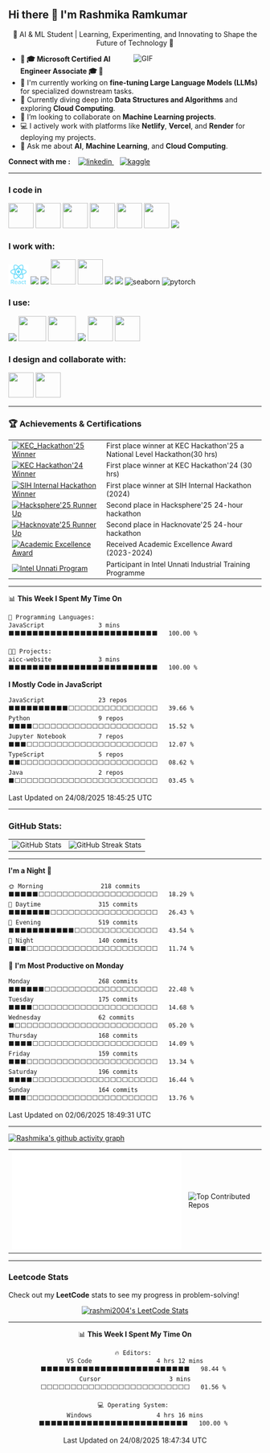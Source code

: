 ## Hi there 👋 I'm Rashmika Ramkumar 
<p align="center">
🧠 AI & ML Student | Learning, Experimenting, and Innovating to Shape the Future of Technology 🧠  
</p>
  <img align="right" alt="GIF" src="https://raw.githubusercontent.com/rahul-jha98/rahul-jha98/main/techstack.gif" width="255px"  />


- <strong>🌟 🎓 Microsoft Certified AI Engineer Associate 🎓 🌟</strong>
- 🔭 I'm currently working on **fine-tuning Large Language Models (LLMs)** for specialized downstream tasks.
- 🌱 Currently diving deep into **Data Structures and Algorithms** and exploring **Cloud Computing**.
- 👯 I’m looking to collaborate on **Machine Learning projects**.
- 💻 I actively work with platforms like **Netlify**, **Vercel**, and **Render** for deploying my projects.
- 💬 Ask me about **AI**, **Machine Learning**, and **Cloud Computing**.   
  
**Connect with me :**
  &nbsp;&nbsp;
    <a href="https://www.linkedin.com/in/rashmika-ramkumar-0b9572259" >
      <img alt="linkedin" src="https://raw.githubusercontent.com/rahul-jha98/rahul-jha98/561d474902b59c7429ec22bb73e225696c27b202/assets/linkedin.svg" height="25px"/>
    </a>
    &nbsp;&nbsp;
    <a href="https://kaggle.com/rashmikakr"      >
      <img alt="kaggle" src="https://raw.githubusercontent.com/rahul-jha98/rahul-jha98/561d474902b59c7429ec22bb73e225696c27b202/assets/kaggle.svg" height="25px"/>
    </a>
    
---

### I code in
<div>
  <img height="50" width="50" src="https://img.icons8.com/color/48/000000/python.png" />
  <img height="50" width="50" src="https://img.icons8.com/color/48/000000/java-coffee-cup-logo.png" />
  <img height="50" width="50" src="https://img.icons8.com/color/48/000000/c-programming.png" />
  <img height="50" width="50" src="https://img.icons8.com/color/48/000000/javascript.png" />
  <img height="50" width="50" src="https://img.icons8.com/color/48/000000/html-5.png" />
  <img height="50" width="50" src="https://img.icons8.com/color/48/000000/css3.png" />
  <img src="https://skillicons.dev/icons?i=terraform" />

</div>


### I work with:

<div>
  <img src="https://raw.githubusercontent.com/devicons/devicon/master/icons/react/react-original-wordmark.svg" alt="react" width="40" height="40"/>
  <img src="https://skillicons.dev/icons?i=vite,tailwind" />
    <img src="https://skillicons.dev/icons?i=nodejs,express" />
  <img height="50" width="50" src="https://img.icons8.com/color/48/000000/numpy.png" />
  <img height="50" width="50" src="https://img.icons8.com/color/48/000000/pandas.png" />
  <img src="https://skillicons.dev/icons?i=flask" />
    <img src="https://skillicons.dev/icons?i=sklearn,tensorflow,opencv"/>
    <img src="https://seaborn.pydata.org/_images/logo-mark-lightbg.svg" alt="seaborn" width="40" height="40"/>
  <img src="https://www.vectorlogo.zone/logos/pytorch/pytorch-icon.svg" alt="pytorch " width="40" height="40"/>
</a>

</div>

### I use: 

<div>
    <img src="https://skillicons.dev/icons?i=netlify" />
  <img height="50" width="55" src="https://img.shields.io/badge/Vercel-000000?style=for-the-badge&logo=vercel&logoColor=white" />
  <img height="50" width="55" src="https://img.shields.io/badge/Render-000000?style=for-the-badge&logo=render&logoColor=white" />
      <img src="https://skillicons.dev/icons?i=mongodb,mysql,postman" />
  <img height="50" width="50" src="https://img.icons8.com/color/48/000000/git.png" />
  <img height="50" width="50" src="https://img.icons8.com/color/48/000000/power-bi.png" />
</div>

### I design and collaborate with:

<div>
  <img height="50" width="50" src="https://img.icons8.com/color/48/000000/canva.png" />
  <img height="50" width="50" src="https://img.icons8.com/color/48/000000/figma--v1.png"      />
</div>

---

### 🏆 Achievements & Certifications
<table>
  <tr>
    <td>
      <a href="#">
        <img src="https://img.shields.io/badge/KEC_Hackathon'25-Winner-FF6F00?style=for-the-badge&logo=checkmarx&logoColor=white" alt="KEC_Hackathon'25 Winner"/>
      </a>
    </td>
    <td>
      First place winner at KEC Hackathon'25 a National Level Hackathon(30 hrs)
    </td>
  </tr>
  <tr>
    <td>
      <a href="#">
        <img src="https://img.shields.io/badge/KEC_Hackathon'24-Winner-FF6F00?style=for-the-badge&logo=checkmarx&logoColor=white" alt="KEC Hackathon'24 Winner"/>
      </a>
    </td>
    <td>
      First place winner at KEC Hackathon'24 (30 hrs)
    </td>
  </tr>
  <tr>
    <td>
      <a href="#">
        <img src="https://img.shields.io/badge/SIH_Internal_Hackathon-Winner-FF6F00?style=for-the-badge&logo=checkmarx&logoColor=white" alt="SIH Internal Hackathon Winner"/>
      </a>
    </td>
    <td>
      First place winner at SIH Internal Hackathon (2024)
    </td>
  </tr>
  <tr>
    <td>
      <a href="#">
        <img src="https://img.shields.io/badge/Hacksphere'25-Runner_Up-0071C5?style=for-the-badge&logo=hackster&logoColor=white" alt="Hacksphere'25 Runner Up"/>
      </a>
    </td>
    <td>
      Second place in Hacksphere'25 24-hour hackathon
    </td>
  </tr>
  <tr>
    <td>
      <a href="#">
        <img src="https://img.shields.io/badge/Hacknovate'25-Runner_Up-0071C5?style=for-the-badge&logo=hackster&logoColor=white" alt="Hacknovate'25 Runner Up"/>
      </a>
    </td>
    <td>
      Second place in Hacknovate'25 24-hour hackathon 
    </td>
  </tr>
  <tr>
    <td>
      <a href="#">
        <img src="https://img.shields.io/badge/Academic-Excellence_Award-20BEFF?style=for-the-badge&logo=academia&logoColor=white" alt="Academic Excellence Award"/>
      </a>
    </td>
    <td>
      Received Academic Excellence Award (2023-2024)
    </td>
  </tr>
  <tr>
    <td>
      <a href="#">
        <img src="https://img.shields.io/badge/Intel-Unnati_Program-0071C5?style=for-the-badge&logo=intel&logoColor=white" alt="Intel Unnati Program"/>
      </a>
    </td>
    <td>
      Participant in Intel Unnati Industrial Training Programme
    </td>
  </tr>
</table>

---

<!--START_SECTION:Code and Project Insights-->
📊 **This Week I Spent My Time On** 

```text
💬 Programming Languages: 
JavaScript               3 mins              ⬛⬛⬛⬛⬛⬛⬛⬛⬛⬛⬛⬛⬛⬛⬛⬛⬛⬛⬛⬛⬛⬛⬛⬛⬛   100.00 % 

🐱‍💻 Projects: 
aicc-website             3 mins              ⬛⬛⬛⬛⬛⬛⬛⬛⬛⬛⬛⬛⬛⬛⬛⬛⬛⬛⬛⬛⬛⬛⬛⬛⬛   100.00 % 
```

**I Mostly Code in JavaScript** 

```text
JavaScript               23 repos            ⬛⬛⬛⬛⬛⬛⬛⬛⬛⬛⬜⬜⬜⬜⬜⬜⬜⬜⬜⬜⬜⬜⬜⬜⬜   39.66 % 
Python                   9 repos             ⬛⬛⬛⬛⬜⬜⬜⬜⬜⬜⬜⬜⬜⬜⬜⬜⬜⬜⬜⬜⬜⬜⬜⬜⬜   15.52 % 
Jupyter Notebook         7 repos             ⬛⬛⬛⬜⬜⬜⬜⬜⬜⬜⬜⬜⬜⬜⬜⬜⬜⬜⬜⬜⬜⬜⬜⬜⬜   12.07 % 
TypeScript               5 repos             ⬛⬛⬜⬜⬜⬜⬜⬜⬜⬜⬜⬜⬜⬜⬜⬜⬜⬜⬜⬜⬜⬜⬜⬜⬜   08.62 % 
Java                     2 repos             ⬛⬜⬜⬜⬜⬜⬜⬜⬜⬜⬜⬜⬜⬜⬜⬜⬜⬜⬜⬜⬜⬜⬜⬜⬜   03.45 % 
```




 Last Updated on 24/08/2025 18:45:25 UTC
<!--END_SECTION:Code and Project Insights-->

---
### GitHub Stats:
<div align="center">
<table>
  <tr>
    <td>
      <img  src="https://github-readme-stats.vercel.app/api?username=RashmikaRamkumar&theme=react&hide_border=true&include_all_commits=false&count_private=false" alt="GitHub Stats" />
    </td>
    <td>
      <img  src="https://streak-stats.demolab.com/?user=RashmikaRamkumar&theme=dark" alt="GitHub Streak Stats" />
    </td>
  </tr>
</table>
</div>

---

<!--START_SECTION:Productivity Metrics-->
**I'm a Night 🦉** 

```text
🌞 Morning                218 commits         ⬛⬛⬛⬛⬛⬜⬜⬜⬜⬜⬜⬜⬜⬜⬜⬜⬜⬜⬜⬜⬜⬜⬜⬜⬜   18.29 % 
🌆 Daytime                315 commits         ⬛⬛⬛⬛⬛⬛⬛⬜⬜⬜⬜⬜⬜⬜⬜⬜⬜⬜⬜⬜⬜⬜⬜⬜⬜   26.43 % 
🌃 Evening                519 commits         ⬛⬛⬛⬛⬛⬛⬛⬛⬛⬛⬛⬜⬜⬜⬜⬜⬜⬜⬜⬜⬜⬜⬜⬜⬜   43.54 % 
🌙 Night                  140 commits         ⬛⬛⬛⬜⬜⬜⬜⬜⬜⬜⬜⬜⬜⬜⬜⬜⬜⬜⬜⬜⬜⬜⬜⬜⬜   11.74 % 
```
📅 **I'm Most Productive on Monday** 

```text
Monday                   268 commits         ⬛⬛⬛⬛⬛⬛⬜⬜⬜⬜⬜⬜⬜⬜⬜⬜⬜⬜⬜⬜⬜⬜⬜⬜⬜   22.48 % 
Tuesday                  175 commits         ⬛⬛⬛⬛⬜⬜⬜⬜⬜⬜⬜⬜⬜⬜⬜⬜⬜⬜⬜⬜⬜⬜⬜⬜⬜   14.68 % 
Wednesday                62 commits          ⬛⬜⬜⬜⬜⬜⬜⬜⬜⬜⬜⬜⬜⬜⬜⬜⬜⬜⬜⬜⬜⬜⬜⬜⬜   05.20 % 
Thursday                 168 commits         ⬛⬛⬛⬛⬜⬜⬜⬜⬜⬜⬜⬜⬜⬜⬜⬜⬜⬜⬜⬜⬜⬜⬜⬜⬜   14.09 % 
Friday                   159 commits         ⬛⬛⬛⬜⬜⬜⬜⬜⬜⬜⬜⬜⬜⬜⬜⬜⬜⬜⬜⬜⬜⬜⬜⬜⬜   13.34 % 
Saturday                 196 commits         ⬛⬛⬛⬛⬜⬜⬜⬜⬜⬜⬜⬜⬜⬜⬜⬜⬜⬜⬜⬜⬜⬜⬜⬜⬜   16.44 % 
Sunday                   164 commits         ⬛⬛⬛⬜⬜⬜⬜⬜⬜⬜⬜⬜⬜⬜⬜⬜⬜⬜⬜⬜⬜⬜⬜⬜⬜   13.76 % 
```



 Last Updated on 02/06/2025 18:49:31 UTC
<!--END_SECTION:Productivity Metrics-->

---


[![Rashmika's github activity graph](https://github-readme-activity-graph.vercel.app/graph?username=RashmikaRamkumar&bg_color=000000&color=ffffff&line=51f565&point=ffffff&area=true&hide_border=true)](https://github.com/ashutosh00710/github-readme-activity-graph)

<table>
  <tr>
    <td style="text-align:center;">
 <a href="https://github.com/RashmikaRamkumar/githubstats#gh-dark-mode-only">
<img width="500px" src="https://github.com/RashmikaRamkumar/githubstats/blob/master/generated/overview.svg#gh-dark-mode-only" alt="Stats Overview" />
   </a>
    </td>
    <td>
      <img width="500px" src="https://github-contributor-stats.vercel.app/api?username=RashmikaRamkumar&limit=5&theme=react&combine_all_yearly_contributions=true&hide_border=true" alt="Top Contributed Repos" />
    </td>
  </tr>
</table>

---

### Leetcode Stats

Check out my **LeetCode** stats to see my progress in problem-solving!
<p align="center">
  <a href="https://leetcode.com/rashmi2004" target="_blank">
    <img title="rashmi2004's LeetCode Stats" alt="rashmi2004's LeetCode Stats" src="https://leetcard.jacoblin.cool/rashmi2004?ext=heatmap" />
  </a>
</p>

<div align="center">

---


<!--START_SECTION:Environment and Tools-->
📊 **This Week I Spent My Time On** 

```text
🔥 Editors: 
VS Code                  4 hrs 12 mins       ⬛⬛⬛⬛⬛⬛⬛⬛⬛⬛⬛⬛⬛⬛⬛⬛⬛⬛⬛⬛⬛⬛⬛⬛⬛   98.44 % 
Cursor                   3 mins              ⬜⬜⬜⬜⬜⬜⬜⬜⬜⬜⬜⬜⬜⬜⬜⬜⬜⬜⬜⬜⬜⬜⬜⬜⬜   01.56 % 

💻 Operating System: 
Windows                  4 hrs 16 mins       ⬛⬛⬛⬛⬛⬛⬛⬛⬛⬛⬛⬛⬛⬛⬛⬛⬛⬛⬛⬛⬛⬛⬛⬛⬛   100.00 % 
```


 Last Updated on 24/08/2025 18:47:34 UTC
<!--END_SECTION:Environment and Tools-->

